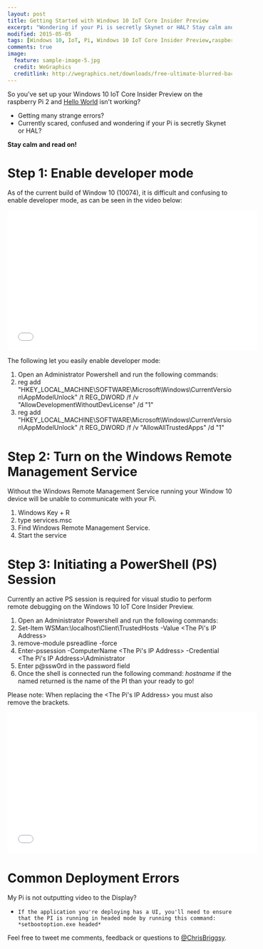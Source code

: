 ```yaml
---
layout: post
title: Getting Started with Windows 10 IoT Core Insider Preview
excerpt: "Wondering if your Pi is secretly Skynet or HAL? Stay calm and read on!"
modified: 2015-05-05
tags: [Windows 10, IoT, Pi, Windows 10 IoT Core Insider Preview,raspberry Pi 2  ]
comments: true
image:
  feature: sample-image-5.jpg
  credit: WeGraphics
  creditlink: http://wegraphics.net/downloads/free-ultimate-blurred-background-pack/
---
```


So you've set up your Windows 10 IoT Core Insider Preview on the raspberry Pi 2 and [Hello World](http://ms-iot.github.io/content/win10/samples/HelloWorld.htm) isn't working? 

*  Getting many strange errors?
*  Currently scared, confused and wondering if your Pi is secretly Skynet or HAL?

**Stay calm and read on!**

# Step 1: Enable developer mode 
As of the current build of Window 10 (10074), it is difficult and confusing to enable developer mode, as can be seen in the video below: 

<iframe width="560" height="315" src="//www.youtube.com/embed/hZmBd_EyTP8" frameborder="0" allowfullscreen="allowfullscreen">&nbsp;</iframe>

The following let you easily enable developer mode:

1.    Open an Administrator Powershell and run the following commands: 
1.    reg add "HKEY_LOCAL_MACHINE\SOFTWARE\Microsoft\Windows\CurrentVersion\AppModelUnlock" /t REG_DWORD /f /v "AllowDevelopmentWithoutDevLicense" /d "1"
1.    reg add "HKEY_LOCAL_MACHINE\SOFTWARE\Microsoft\Windows\CurrentVersion\AppModelUnlock" /t REG_DWORD /f /v "AllowAllTrustedApps" /d "1"

# Step 2: Turn on the Windows Remote Management Service

Without the Windows Remote Management Service running your Window 10 device will be unable to communicate with your Pi.

1.    Windows Key + R
1.    type services.msc
1.    Find Windows Remote Management Service.
1.    Start the service

# Step 3: Initiating a PowerShell (PS) Session

Currently an active PS session is required for visual studio to perform remote debugging on the Windows 10 IoT Core Insider Preview.

1.    Open an Administrator Powershell and run the following commands:
1.    Set-Item WSMan:\localhost\Client\TrustedHosts -Value <The Pi's IP Address>
1.    remove-module psreadline -force
1.    Enter-pssession -ComputerName <The Pi's IP Address> -Credential <The Pi's IP Address>\Administrator
1.    Enter p@ssw0rd in the password field 
1.    Once the shell is connected run the following command: *hostname* if the named returned is the name of the PI than your ready to go!

Please note: When replacing the <The Pi's IP Address> you must also remove the brackets.

<iframe width="560" height="315" src="//www.youtube.com/embed/gz1S-XOzmTs" frameborder="0" allowfullscreen="allowfullscreen">&nbsp;</iframe>

# Common Deployment Errors

My Pi is not outputting video to the Display?

-     If the application you're deploying has a UI, you'll need to ensure that the PI is running in headed mode by running this command: *setbootoption.exe headed* 

Feel free to tweet me comments, feedback or questions to [@ChrisBriggsy](https://twitter.com/ChrisBriggsy).
